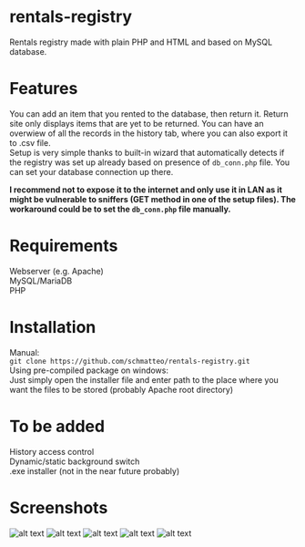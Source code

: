 # rentals-registry
Rentals registry made with plain PHP and HTML and based on MySQL database.

# Features
You can add an item that you rented to the database, then return it. Return site only displays items that are yet to be returned. You can have an overwiew of all the records in the history tab, where you can also export it to .csv file. <br>
Setup is very simple thanks to built-in wizard that automatically detects if the registry was set up already based on presence of `db_conn.php` file. You can set your database connection up there.

<strong>I recommend not to expose it to the internet and only use it in LAN as it might be vulnerable to sniffers (GET method in one of the setup files). The workaround could be to set the `db_conn.php` file manually. </strong>

# Requirements
Webserver (e.g. Apache) <br>
MySQL/MariaDB <br>
PHP

# Installation
Manual: <br>`git clone https://github.com/schmatteo/rentals-registry.git` <br>
Using pre-compiled package on windows: <br>
Just simply open the installer file and enter path to the place where you want the files to be stored (probably Apache root directory)

# To be added
History access control <br>
Dynamic/static background switch <br>
.exe installer (not in the near future probably)

# Screenshots

![alt text](https://i.imgur.com/y9781Tn.png)
![alt text](https://i.imgur.com/TyHR6yN.png)
![alt text](https://i.imgur.com/fJGgCK6.png)
![alt text](https://i.imgur.com/kmvZ0bW.png)
![alt text](https://i.imgur.com/wkCDbp7.png)
